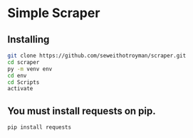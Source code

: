 # Simple Scraper

## Installing
```bash
git clone https://github.com/seweithotroyman/scraper.git
cd scraper
py -m venv env
cd env
cd Scripts
activate
```

## You must install requests on pip.

```bash
pip install requests
```
